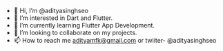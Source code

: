 - 👋 Hi, I’m @adityasinghseo
- 👀 I’m interested in Dart and Flutter.
- 🌱 I’m currently learning Flutter App Development.
- 💞️ I’m looking to collaborate on my projects.
- 📫 How to reach me adityamfk@gmail.com or twiiter- @adityasinghseo

<!---
adityasinghseo/adityasinghseo is a ✨ special ✨ repository because its `README.md` (this file) appears on your GitHub profile.
You can click the Preview link to take a look at your changes.
--->

